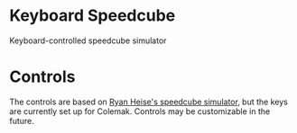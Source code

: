 # Keyboard Speedcube

Keyboard-controlled speedcube simulator

# Controls

The controls are based on [Ryan Heise's speedcube simulator](https://www.ryanheise.com/cube/speed.html), but the keys are currently set up for Colemak. Controls may be customizable in the future.
